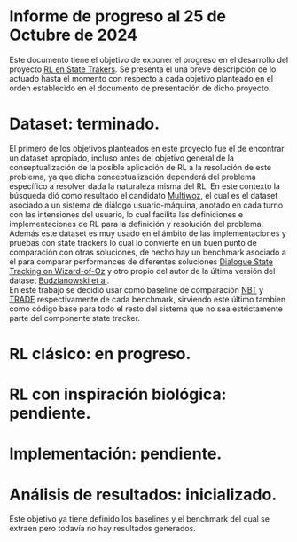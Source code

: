 #  Informe de progreso al 25 de Octubre de 2024
Este documento tiene el objetivo de exponer el progreso en el desarrollo del proyecto [RL en State Trakers](https://github.com/afiuriG/textMining/blob/main/README.md). Se presenta el una breve descripción de lo actuado hasta el momento con respecto a cada objetivo planteado en el orden establecido en el documento de presentación de dicho proyecto. 

  
#  Dataset: terminado.
El primero de los objetivos planteados en este proyecto fue el de encontrar un dataset apropiado, incluso antes del 
objetivo general de la conseptualización de la posible aplicación de RL a la resolución de este problema, ya que dicha
conceptualización dependerá del problema específico a resolver dada la naturaleza misma del RL. En este contexto la búsqueda dió como resultado el candidato [Multiwoz](https://arxiv.org/pdf/2007.12720), el cual es el dataset asociado a un sistema de diálogo usuario-máquina, anotado en cada turno con las intensiones del usuario, lo cual facilita las definiciones e implementaciones de RL para la definición y resolución del problema. Además este dataset es muy usado en el ámbito de las implementaciones y pruebas con state trackers lo cual lo convierte en un buen punto de comparación con otras soluciones, de hecho hay un benchmark asociado a él para comparar performances de diferentes soluciones [Dialogue State Tracking on Wizard-of-Oz](https://paperswithcode.com/sota/dialogue-state-tracking-on-wizard-of-oz) y otro propio del autor de la última versión del dataset [Budzianowski et al](https://github.com/budzianowski/multiwoz/blob/master/README.md).  
En este trabajo se decidió usar como baseline de comparación [NBT](https://arxiv.org/pdf/1606.03777v2) y [TRADE](https://arxiv.org/pdf/1905.08743) respectivamente de cada benchmark, sirviendo este último tambien como código base para todo el resto del sistema que no sea estrictamente parte del componente state tracker.  

# RL clásico: en progreso.

# RL con inspiración biológica: pendiente.

# Implementación: pendiente.

# Análisis de resultados: inicializado.
Este objetivo ya tiene definido los baselines y el benchmark del cual se extraen pero todavía no hay resultados generados.
